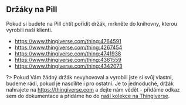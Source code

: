 ## Držáky na Pill

Pokud si budete na Pill chtít pořídit držák, mrkněte do knihovny, kterou vyrobili naši klienti.

- https://www.thingiverse.com/thing:4764591
- https://www.thingiverse.com/thing:4267454
- https://www.thingiverse.com/thing:4741938
- https://www.thingiverse.com/thing:4361559
- https://www.thingiverse.com/thing:4342073

?> Pokud Vám žádný držák nevyhovoval a vyrobili jste si svůj vlastní, budeme rádi, pokud je nasdílíte i pro ostatní. Je to jednoduché, držák nahrajete na https://thingiverse.com a dejte nám vědět - přidáme odkaz sem do dokumentace a přidáme ho do [naší kolekce na Thingiverse](https://www.thingiverse.com/karmentech/collections/karmen-pill-holders).